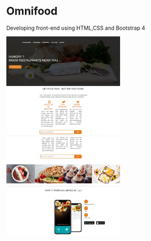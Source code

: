# Omnifood
Developing front-end  using HTML,CSS and Bootstrap 4

<img src="./s1.jpg" alt="flickr browser" width="300">
<img src="./s2.jpg" alt="flickr browser" width="300">
<img src="./s3.jpg" alt="flickr browser" width="300">
<img src="./s4.jpg" alt="flickr browser" width="300">




